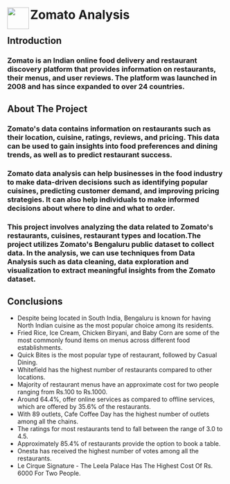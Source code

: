 <div class="container">
      <div class="image">
        <img src="https://upload.wikimedia.org/wikipedia/commons/7/75/Zomato_logo.png" float="left" align="left" height="50" width="50">
      </div>
      <div class="text">
        <h1 align="centre">Zomato Analysis</h1>
      </div>
    </div>
    <h2>Introduction</h2>
    <h3>Zomato is an Indian online food delivery and restaurant discovery platform that provides information on restaurants, their menus, and user reviews. The platform was launched in 2008 and has since expanded to over 24 countries.

</h3>
    <h2>About The Project</h2>
    <h3>Zomato's data contains information on restaurants such as their location, cuisine, ratings, reviews, and pricing. This data can be used to gain insights into food preferences and dining trends, as well as to predict restaurant success.</h3>

<h3>
Zomato data analysis can help businesses in the food industry to make data-driven decisions such as identifying popular cuisines, predicting customer demand, and improving pricing strategies. It can also help individuals to make informed decisions about where to dine and what to order.
</h3>
<h3>
 <h3>This project involves analyzing the data related to Zomato's restaurants, cuisines, restaurant types and location.The project utilizes Zomato's Bengaluru public dataset to collect data.
In the analysis, we can use techniques from Data Analysis such as data cleaning, data exploration and visualization to extract meaningful insights from the Zomato dataset.
</h3>


</h3>
<h2>Conclusions</h2>
<ul>
  <li>Despite being located in South India, Bengaluru is known for having North Indian cuisine as the most popular choice among its residents.</li>
  <li>Fried Rice, Ice Cream, Chicken Biryani, and Baby Corn are some of the most commonly found items on menus across different food establishments.</li>
  <li>Quick Bites is the most popular type of restaurant, followed by Casual Dining.</li>
  <li>Whitefield has the highest number of restaurants compared to other locations.</li>
  <li>Majority of restaurant menus have an approximate cost for two people ranging from Rs.100 to Rs.1000.</li>
  <li>Around 64.4%, offer online services as compared to offline services, which are offered by 35.6% of the restaurants.</li>
  <li>With 89 outlets, Cafe Coffee Day has the highest number of outlets among all the chains.</li>
  <li>The ratings for most restaurants tend to fall between the range of 3.0 to 4.5.</li>
  <li>Approximately 85.4% of restaurants provide the option to book a table.</li>
   <li>Onesta has received the highest number of votes among all the restaurants.</li>
   <li>Le Cirque Signature - The Leela Palace Has The Highest Cost Of Rs. 6000 For Two People. </li>
</ul>  
